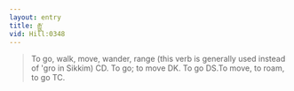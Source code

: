 ```yaml
---
layout: entry
title: རྒྱུ་
vid: Hill:0348
---
```

> To go, walk, move, wander, range (this verb is generally used instead of 'gro in Sikkim) CD. To go; to move DK. To go DS.To move, to roam, to go TC.
